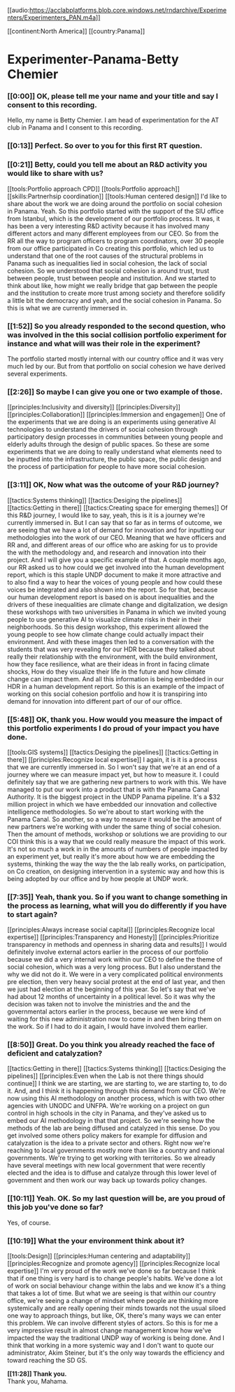 [[audio:https://acclabplatforms.blob.core.windows.net/rndarchive/Experimenters/Experimenters_PAN.m4a]]

[[continent:North America]]
[[country:Panama]]

# Experimenter\-Panama\-Betty Chemier

### [[0:00]] OK, please tell me your name and your title and say I consent to this recording\.

Hello, my name is Betty Chemier\. I am head of experimentation for the AT club in Panama and I consent to this recording\.

### [[0:13]] Perfect\. So over to you for this first RT question\.

### [[0:21]] Betty, could you tell me about an R&D activity you would like to share with us?

[[tools:Portfolio approach CPD]]
[[tools:Portfolio approach]]
[[skills:Partnerhsip coordination]]
[[tools:Human centered design]]
I'd like to share about the work we are doing around the portfolio on social cohesion in Panama\. Yeah\. So this portfolio started with the support of the SIU office from Istanbul, which is the development of our portfolio process\. It was, it has been a very interesting R&D activity because it has involved many different actors and many different employees from our CEO\. So from the RR all the way to program officers to program coordinators, over 30 people from our office participated in Co creating this portfolio, which led us to understand that one of the root causes of the structural problems in Panama such as inequalities lied in social cohesion, the lack of social cohesion\. So we understood that social cohesion is around trust, trust between people, trust between people and institution\. And we started to think about like, how might we really bridge that gap between the people and the institution to create more trust among society and therefore solidify a little bit the democracy and yeah, and the social cohesion in Panama\. So this is what we are currently immersed in\.


### [[1:52]] So you already responded to the second question, who was involved in the this social collision portfolio experiment for instance and what will was their role in the experiment?

The portfolio started mostly internal with our country office and it was very much led by our\. But from that portfolio on social cohesion we have derived several experiments\.

### [[2:26]] So maybe I can give you one or two example of those\.

[[principles:Inclusivity and diversity]]
[[principles:Diversity]]
[[principles:Collaboration]]
[[principles:Immersion and engagemen]]
One of the experiments that we are doing is an experiments using generative AI technologies to understand the drivers of social cohesion through participatory design processes in communities between young people and elderly adults through the design of public spaces\. So these are some experiments that we are doing to really understand what elements need to be inputted into the infrastructure, the public space, the public design and the process of participation for people to have more social cohesion\.


### [[3:11]] OK, Now what was the outcome of your R&D journey?

[[tactics:Systems thinking]]
[[tactics:Desiging the pipelines]]
[[tactics:Getting in there]]
[[tactics:Creating space for emerging themes]]
Of this R&D journey, I would like to say, yeah, this is it is a journey we're currently immersed in\. But I can say that so far as in terms of outcome, we are seeing that we have a lot of demand for innovation and for inputting our methodologies into the work of our CEO\. Meaning that we have officers and RR and, and different areas of our office who are asking for us to provide the with the methodology and, and research and innovation into their project\. And I will give you a specific example of that\. A couple months ago, our RR asked us to how could we get involved into the human development report, which is this staple UNDP document to make it more attractive and to also find a way to hear the voices of young people and how could these voices be integrated and also shown into the report\. So for that, because our human development report is based on is about inequalities and the drivers of these inequalities are climate change and digitalization, we design these workshops with two universities in Panama in which we invited young people to use generative AI to visualize climate risks in their in their neighborhoods\. So this design workshop, this experiment allowed the young people to see how climate change could actually impact their environment\. And with these images then led to a conversation with the students that was very revealing for our HDR because they talked about really their relationship with the environment, with the build environment, how they face resilience, what are their ideas in front in facing climate shocks, How do they visualize their life in the future and how climate change can impact them\. And all this information is being embedded in our HDR in a human development report\. So this is an example of the impact of working on this social cohesion portfolio and how it is transpiring into demand for innovation into different part of our of our office\.


### [[5:48]] OK, thank you\. How would you measure the impact of this portfolio experiments I do proud of your impact you have done\.

[[tools:GIS systems]]
[[tactics:Desiging the pipelines]]
[[tactics:Getting in there]]
[[principles:Recognize local expertise]]
I again, it is it is a process that we are currently immersed in\. So I won't say that we're at an end of a journey where we can measure impact yet, but how to measure it\. I could definitely say that we are gathering new partners to work with this\. We have managed to put our work into a product that is with the Panama Canal Authority\. It is the biggest project in the UNDP Panama pipeline\. It's a $32 million project in which we have embedded our innovation and collective intelligence methodologies\. So we're about to start working with the Panama Canal\. So another, so a way to measure it would be the amount of new partners we're working with under the same thing of social cohesion\. Then the amount of methods, workshop or solutions we are providing to our COI think this is a way that we could really measure the impact of this work\. It's not so much a work in in the amounts of numbers of people impacted by an experiment yet, but really it's more about how we are embedding the systems, thinking the way the way the the lab really works, on participation, on Co creation, on designing intervention in a systemic way and how this is being adopted by our office and by how people at UNDP work\.


### [[7:35]] Yeah, thank you\. So if you want to change something in the process as learning, what will you do differently if you have to start again?

[[principles:Always increase social capital]]
[[principles:Recognize local expertise]]
[[principles:Transparency and Honesty]]
[[principles:Prioritize transparency in methods and openness in sharing data and results]]
I would definitely involve external actors earlier in the process of our portfolio because we did a very internal work within our CEO to define the theme of social cohesion, which was a very long process\. But I also understand the why we did not do it\. We were in a very complicated political environments pre election, then very heavy social protest at the end of last year, and then we just had election at the beginning of this year\. So let's say that we've had about 12 months of uncertainty in a political level\. So it was why the decision was taken not to involve the ministries and the and the governmental actors earlier in the process, because we were kind of waiting for this new administration now to come in and then bring them on the work\. So if I had to do it again, I would have involved them earlier\.


### [[8:50]] Great\. Do you think you already reached the face of deficient and catalyzation?

[[tactics:Getting in there]]
[[tactics:Systems thinking]]
[[tactics:Desiging the pipelines]]
[[principles:Even when the Lab is not there things should continue]]
I think we are starting, we are starting to, we are starting to, to do it\. And, and I think it is happening through this demand from our CEO\. We're now using this AI methodology on another process, which is with two other agencies with UNODC and UNFPA\. We're working on a project on gun control in high schools in the city in Panama, and they've asked us to embed our AI methodology in that that project\. So we're seeing how the methods of the lab are being diffused and catalyzed in this sense\. Do you get involved some others policy makers for example for diffusion and catalyzation is the idea to a private sector and others\. Right now we're reaching to local governments mostly more than like a country and national governments\. We're trying to get working with territories\. So we already have several meetings with new local government that were recently elected and the idea is to diffuse and catalyze through this lower level of government and then work our way back up towards policy changes\.


### [[10:11]] Yeah\. OK\. So my last question will be, are you proud of this job you've done so far?

Yes, of course\.

### [[10:19]] What the your environment think about it?

[[tools:Design]]
[[principles:Human centering and adaptability]]
[[principles:Recognize and promote agency]]
[[principles:Recognize local expertise]]
I'm very proud of the work we've done so far because I think that if one thing is very hard is to change people's habits\. We've done a lot of work on social behaviour change within the labs and we know it's a thing that takes a lot of time\. But what we are seeing is that within our country office, we're seeing a change of mindset where people are thinking more systemically and are really opening their minds towards not the usual siloed one way to approach things, but like, OK, there's many ways we can enter this problem\. We can involve different styles of actors\. So this is for me a very impressive result in almost change management know how we've impacted the way the traditional UNDP way of working is being done\. And I think that working in a more systemic way and I don't want to quote our administrator, Akim Steiner, but it's the only way towards the efficiency and toward reaching the SD GS\.


__\[\[11:28]] Thank you\.__  
Thank you, Mahama\.

